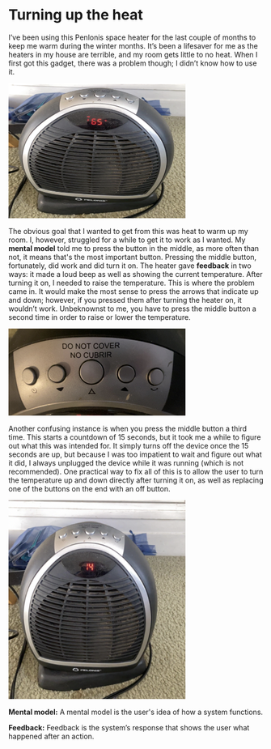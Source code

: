 # Turning up the heat

I’ve been using this Penlonis space heater for the last couple of months to keep me warm during the winter months. 
It’s been a lifesaver for me as the heaters in my house are terrible, and my room gets little to no heat. When I first got this gadget, 
there was a problem though; I didn’t know how to use it. 

<img src="../space_heater1.png" alt="Space Heater" width="350" />

The obvious goal that I wanted to get from this was heat to warm up my room. I, however, struggled for a while to get it to work as I wanted. My **mental model** told me to press the button in the middle, as more often than not, it means that's the most important button. Pressing the middle button, fortunately, did work and did turn it on. The heater gave **feedback** in two ways: it made a loud beep as well as showing the current temperature. After turning it on, I needed to raise the temperature. This is where the problem came in. It would make the most sense to press the arrows that indicate up and down; however, if you pressed them after turning the heater on, it wouldn’t work. Unbeknownst to me, you have to press the middle button a second time in order to raise or lower the temperature.

<img src="../space_heater2.png" alt="Space Heater" width="350" />

Another confusing instance is when you press the middle button a third time. This starts a countdown of 15 seconds, but it took me a while to figure out what this was intended for. It simply turns off the device once the 15 seconds are up, but because I was too impatient to wait and figure out what it did, I always unplugged the device while it was running (which is not recommended). One practical way to fix all of this is to allow the user to turn the temperature up and down directly after turning it on, as well as replacing one of the buttons on the end with an off button. 

<img src="../space_heater3.png" alt="Space Heater" width="350" />

**Mental model:** A mental model is the user's idea of how a system functions.

**Feedback:** Feedback is the system’s response that shows the user what happened after an action.
